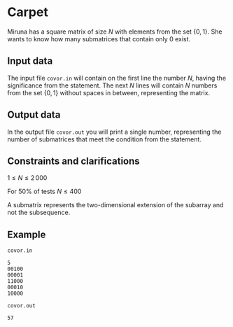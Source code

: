 # Carpet

Miruna has a square matrix of size $N$ with elements from the set $\{0, 1\}$. She wants to know how many submatrices that contain only $0$ exist.

## Input data

The input file `covor.in` will contain on the first line the number $N$, having the significance from the statement. The next $N$ lines will contain $N$ numbers from the set $\{0, 1\}$ without spaces in between, representing the matrix.

## Output data

In the output file `covor.out` you will print a single number, representing the number of submatrices that meet the condition from the statement.

## Constraints and clarifications

$1 \leq N \leq 2\,000$

For 50$\%$ of tests $N \leq 400$

A submatrix represents the two-dimensional extension of the subarray and not the subsequence.

## Example

`covor.in`

```
5
00100
00001
11000
00010
10000
```

`covor.out`

```
57
```